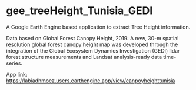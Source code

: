 # gee_treeHeight_Tunisia_GEDI

A Google Earth Engine based application to extract Tree Height information. 

Data based on Global Forest Canopy Height, 2019: A new, 30-m spatial resolution global forest canopy height map was developed through the integration of the Global Ecosystem Dynamics Investigation (GEDI) lidar forest structure measurements and Landsat analysis-ready data time-series. 

App link: https://labiadhmoez.users.earthengine.app/view/canpoyheighttunisia
